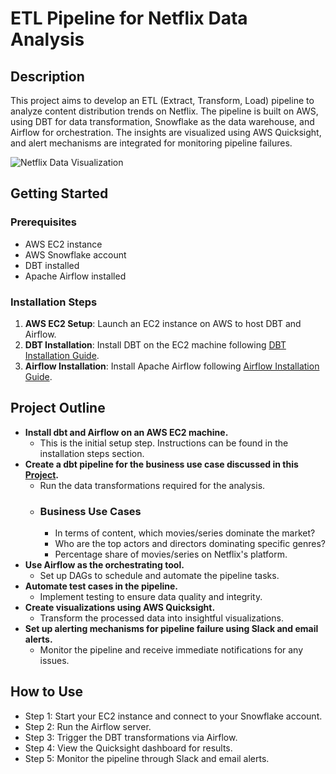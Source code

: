 # ETL Pipeline for Netflix Data Analysis

## Description
This project aims to develop an ETL (Extract, Transform, Load) pipeline to analyze content distribution trends on Netflix. The pipeline is built on AWS, using DBT for data transformation, Snowflake as the data warehouse, and Airflow for orchestration. The insights are visualized using AWS Quicksight, and alert mechanisms are integrated for monitoring pipeline failures.

![Netflix Data Visualization](https://github.com/hxu47/airflow-code/blob/main/image.png)


## Getting Started

### Prerequisites
- AWS EC2 instance
- AWS Snowflake account
- DBT installed
- Apache Airflow installed

### Installation Steps
1. **AWS EC2 Setup**: Launch an EC2 instance on AWS to host DBT and Airflow.
2. **DBT Installation**: Install DBT on the EC2 machine following [DBT Installation Guide](https://docs.getdbt.com/docs/introduction).
3. **Airflow Installation**: Install Apache Airflow following [Airflow Installation Guide](https://airflow.apache.org/docs/apache-airflow/stable/start.html).

## Project Outline
- **Install dbt and Airflow on an AWS EC2 machine.**
  - This is the initial setup step. Instructions can be found in the installation steps section.
- **Create a dbt pipeline for the business use case discussed in this [Project](https://github.com/hxu47/dbt-code).**
  - Run the data transformations required for the analysis.
  - ### Business Use Cases
    - In terms of content, which movies/series dominate the market?
    - Who are the top actors and directors dominating specific genres?
    - Percentage share of movies/series on Netflix's platform.
- **Use Airflow as the orchestrating tool.**
  - Set up DAGs to schedule and automate the pipeline tasks.
- **Automate test cases in the pipeline.**
  - Implement testing to ensure data quality and integrity.
- **Create visualizations using AWS Quicksight.**
  - Transform the processed data into insightful visualizations.
- **Set up alerting mechanisms for pipeline failure using Slack and email alerts.**
  - Monitor the pipeline and receive immediate notifications for any issues.

## How to Use
- Step 1: Start your EC2 instance and connect to your Snowflake account.
- Step 2: Run the Airflow server.
- Step 3: Trigger the DBT transformations via Airflow.
- Step 4: View the Quicksight dashboard for results.
- Step 5: Monitor the pipeline through Slack and email alerts.


